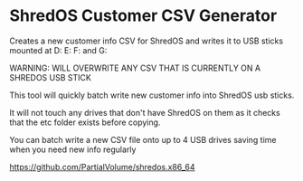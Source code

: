 # ShredOS Customer CSV Generator
Creates a new customer info CSV for ShredOS and writes it to USB sticks mounted at D: E: F: and G:

WARNING: WILL OVERWRITE ANY CSV THAT IS CURRENTLY ON A SHREDOS USB STICK

This tool will quickly batch write new customer info into ShredOS usb sticks.

It will not touch any drives that don't have ShredOS on them as it checks that the etc folder exists before copying.

You can batch write a new CSV file onto up to 4 USB drives saving time when you need new info regularly

https://github.com/PartialVolume/shredos.x86_64
